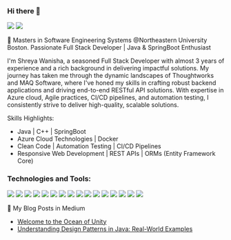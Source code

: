### Hi there 👋
 <a href="https://www.linkedin.com/in/shreya-wanisha/"><img src="https://img.shields.io/badge/LinkedIn-0077B5?style=for-the-badge&logo=linkedin&logoColor=white"></a> <a href="https://www.instagram.com/shreyawanisha24/"><img src="https://img.shields.io/badge/Instagram-E4405F?style=for-the-badge&logo=instagram&logoColor=white"></a>
 

🚀 Masters in Software Engineering Systems @Northeastern University Boston.
 Passionate Full Stack Developer | Java & SpringBoot Enthusiast

I'm Shreya Wanisha, a seasoned Full Stack Developer with almost 3 years of experience and a rich background in delivering impactful solutions.
My journey has taken me through the dynamic landscapes of Thoughtworks and MAQ Software, where I've honed my skills in crafting robust backend applications and driving end-to-end RESTful API solutions. 
With expertise in Azure cloud, Agile practices, CI/CD pipelines, and automation testing, I consistently strive to deliver high-quality, scalable solutions.

Skills Highlights:
- Java | C++ | SpringBoot
- Azure Cloud Technologies | Docker
- Clean Code | Automation Testing | CI/CD Pipelines
- Responsive Web Development | REST APIs | ORMs (Entity Framework Core)


### Technologies and Tools:
<img src="https://img.shields.io/badge/Java-ED8B00?style=for-the-badge&logo=java&logoColor=white"/>  <img src="https://img.shields.io/badge/Spring%20Boot-6DB33F?style=for-the-badge&logo=spring-boot&logoColor=white"/>  <img src="https://img.shields.io/badge/C++-00599C?style=for-the-badge&logo=c%2B%2B&logoColor=white"/> <img src="https://img.shields.io/badge/Python-FFD43B?style=for-the-badge&logo=python&logoColor=darkgreen"/>  <img src="https://img.shields.io/badge/HTML5-E34F26?style=for-the-badge&logo=html5&logoColor=white"/>
<img src="https://img.shields.io/badge/CSS3-1572B6?style=for-the-badge&logo=css3&logoColor=white"/> <img src="https://img.shields.io/badge/JavaScript-323330?style=for-the-badge&logo=javascript&logoColor=F7DF1E"/> <img src="https://img.shields.io/badge/SCSS-CC6699?style=for-the-badge&logo=sass&logoColor=white"/> <img src="https://img.shields.io/badge/React-61DAFB?style=for-the-badge&logo=react&logoColor=black"/> <img src="https://img.shields.io/badge/SQL-4479A1?style=for-the-badge&logo=postgresql&logoColor=white"/> <img src="https://img.shields.io/badge/Azure-0089D6?style=for-the-badge&logo=microsoft-azure&logoColor=white"/>
<img src="https://img.shields.io/badge/Automation%20Testing-007396?style=for-the-badge&logo=selenium&logoColor=white"/>
<img src="https://img.shields.io/badge/JUnit-25A162?style=for-the-badge&logo=junit5&logoColor=white"/>
<img src="https://img.shields.io/badge/Docker-2496ED?style=for-the-badge&logo=docker&logoColor=white"/>
<img src="https://img.shields.io/badge/Kubernetes-326CE5?style=for-the-badge&logo=kubernetes&logoColor=white"/>
<img src="https://img.shields.io/badge/Git-F05032?style=for-the-badge&logo=git&logoColor=white"/>

📝 My Blog Posts in Medium
- [Welcome to the Ocean of Unity](https://medium.com/@shreyawanisha1221/welcome-to-the-ocean-of-unity-ff351bfd928f)
- [Understanding Design Patterns in Java: Real-World Examples](https://medium.com/@shreyawanisha1221/understanding-design-patterns-in-java-real-world-examples-0cb60c7e9a7d)
